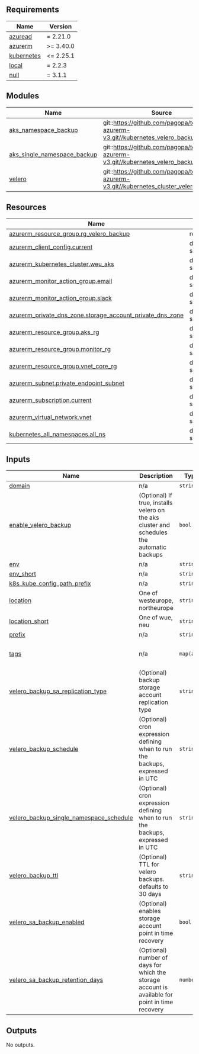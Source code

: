<!-- markdownlint-disable -->
<!-- BEGINNING OF PRE-COMMIT-TERRAFORM DOCS HOOK -->
## Requirements

| Name | Version |
|------|---------|
| <a name="requirement_azuread"></a> [azuread](#requirement\_azuread) | = 2.21.0 |
| <a name="requirement_azurerm"></a> [azurerm](#requirement\_azurerm) | >= 3.40.0 |
| <a name="requirement_kubernetes"></a> [kubernetes](#requirement\_kubernetes) | <= 2.25.1 |
| <a name="requirement_local"></a> [local](#requirement\_local) | = 2.2.3 |
| <a name="requirement_null"></a> [null](#requirement\_null) | = 3.1.1 |

## Modules

| Name | Source | Version |
|------|--------|---------|
| <a name="module_aks_namespace_backup"></a> [aks\_namespace\_backup](#module\_aks\_namespace\_backup) | git::https://github.com/pagopa/terraform-azurerm-v3.git//kubernetes_velero_backup | v7.68.0 |
| <a name="module_aks_single_namespace_backup"></a> [aks\_single\_namespace\_backup](#module\_aks\_single\_namespace\_backup) | git::https://github.com/pagopa/terraform-azurerm-v3.git//kubernetes_velero_backup | v7.68.0 |
| <a name="module_velero"></a> [velero](#module\_velero) | git::https://github.com/pagopa/terraform-azurerm-v3.git//kubernetes_cluster_velero | v7.31.0 |

## Resources

| Name | Type |
|------|------|
| [azurerm_resource_group.rg_velero_backup](https://registry.terraform.io/providers/hashicorp/azurerm/latest/docs/resources/resource_group) | resource |
| [azurerm_client_config.current](https://registry.terraform.io/providers/hashicorp/azurerm/latest/docs/data-sources/client_config) | data source |
| [azurerm_kubernetes_cluster.weu_aks](https://registry.terraform.io/providers/hashicorp/azurerm/latest/docs/data-sources/kubernetes_cluster) | data source |
| [azurerm_monitor_action_group.email](https://registry.terraform.io/providers/hashicorp/azurerm/latest/docs/data-sources/monitor_action_group) | data source |
| [azurerm_monitor_action_group.slack](https://registry.terraform.io/providers/hashicorp/azurerm/latest/docs/data-sources/monitor_action_group) | data source |
| [azurerm_private_dns_zone.storage_account_private_dns_zone](https://registry.terraform.io/providers/hashicorp/azurerm/latest/docs/data-sources/private_dns_zone) | data source |
| [azurerm_resource_group.aks_rg](https://registry.terraform.io/providers/hashicorp/azurerm/latest/docs/data-sources/resource_group) | data source |
| [azurerm_resource_group.monitor_rg](https://registry.terraform.io/providers/hashicorp/azurerm/latest/docs/data-sources/resource_group) | data source |
| [azurerm_resource_group.vnet_core_rg](https://registry.terraform.io/providers/hashicorp/azurerm/latest/docs/data-sources/resource_group) | data source |
| [azurerm_subnet.private_endpoint_subnet](https://registry.terraform.io/providers/hashicorp/azurerm/latest/docs/data-sources/subnet) | data source |
| [azurerm_subscription.current](https://registry.terraform.io/providers/hashicorp/azurerm/latest/docs/data-sources/subscription) | data source |
| [azurerm_virtual_network.vnet](https://registry.terraform.io/providers/hashicorp/azurerm/latest/docs/data-sources/virtual_network) | data source |
| [kubernetes_all_namespaces.all_ns](https://registry.terraform.io/providers/hashicorp/kubernetes/latest/docs/data-sources/all_namespaces) | data source |

## Inputs

| Name | Description | Type | Default | Required |
|------|-------------|------|---------|:--------:|
| <a name="input_domain"></a> [domain](#input\_domain) | n/a | `string` | n/a | yes |
| <a name="input_enable_velero_backup"></a> [enable\_velero\_backup](#input\_enable\_velero\_backup) | (Optional) If true, installs velero on the aks cluster and schedules the automatic backups | `bool` | `false` | no |
| <a name="input_env"></a> [env](#input\_env) | n/a | `string` | n/a | yes |
| <a name="input_env_short"></a> [env\_short](#input\_env\_short) | n/a | `string` | n/a | yes |
| <a name="input_k8s_kube_config_path_prefix"></a> [k8s\_kube\_config\_path\_prefix](#input\_k8s\_kube\_config\_path\_prefix) | n/a | `string` | `"~/.kube"` | no |
| <a name="input_location"></a> [location](#input\_location) | One of westeurope, northeurope | `string` | n/a | yes |
| <a name="input_location_short"></a> [location\_short](#input\_location\_short) | One of wue, neu | `string` | n/a | yes |
| <a name="input_prefix"></a> [prefix](#input\_prefix) | n/a | `string` | n/a | yes |
| <a name="input_tags"></a> [tags](#input\_tags) | n/a | `map(any)` | <pre>{<br>  "CreatedBy": "Terraform"<br>}</pre> | no |
| <a name="input_velero_backup_sa_replication_type"></a> [velero\_backup\_sa\_replication\_type](#input\_velero\_backup\_sa\_replication\_type) | (Optional) backup storage account replication type | `string` | `"GZRS"` | no |
| <a name="input_velero_backup_schedule"></a> [velero\_backup\_schedule](#input\_velero\_backup\_schedule) | (Optional) cron expression defining when to run the backups, expressed in UTC | `string` | `"0 3 * * *"` | no |
| <a name="input_velero_backup_single_namespace_schedule"></a> [velero\_backup\_single\_namespace\_schedule](#input\_velero\_backup\_single\_namespace\_schedule) | (Optional) cron expression defining when to run the backups, expressed in UTC | `string` | `"0 2 * * *"` | no |
| <a name="input_velero_backup_ttl"></a> [velero\_backup\_ttl](#input\_velero\_backup\_ttl) | (Optional) TTL for velero backups. defaults to 30 days | `string` | `"720h0m0s"` | no |
| <a name="input_velero_sa_backup_enabled"></a> [velero\_sa\_backup\_enabled](#input\_velero\_sa\_backup\_enabled) | (Optional) enables storage account point in time recovery | `bool` | `false` | no |
| <a name="input_velero_sa_backup_retention_days"></a> [velero\_sa\_backup\_retention\_days](#input\_velero\_sa\_backup\_retention\_days) | (Optional) number of days for which the storage account is available for point in time recovery | `number` | `0` | no |

## Outputs

No outputs.
<!-- END OF PRE-COMMIT-TERRAFORM DOCS HOOK -->
